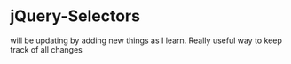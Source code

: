 # jQuery-Selectors
will be updating by adding new things as I learn. Really useful way to keep track of all changes  
